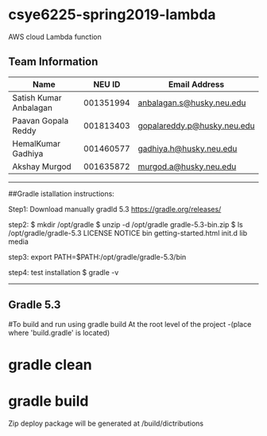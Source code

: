 # csye6225-spring2019-lambda
AWS cloud Lambda function

## Team Information

| Name | NEU ID | Email Address |
| --- | --- | --- |
| Satish Kumar Anbalagan| 001351994| anbalagan.s@husky.neu.edu|
| Paavan Gopala Reddy| 001813403| gopalareddy.p@husky.neu.edu|
| HemalKumar Gadhiya|001460577 |gadhiya.h@husky.neu.edu|
| Akshay Murgod|001635872 |murgod.a@husky.neu.edu |


---------------------------------------------------------------
##Gradle istallation instructions:

Step1: Download manually gradld 5.3 
https://gradle.org/releases/

step2: 
$ mkdir /opt/gradle
$ unzip -d /opt/gradle gradle-5.3-bin.zip
$ ls /opt/gradle/gradle-5.3
LICENSE  NOTICE  bin  getting-started.html  init.d  lib  media


step3: 
export PATH=$PATH:/opt/gradle/gradle-5.3/bin

step4: test installation
$ gradle -v

------------------------------------------------------------
Gradle 5.3
------------------------------------------------------------



#To build and run using gradle build
At the root level of the project -(place where 'build.gradle' is located)
# gradle clean
# gradle build

Zip deploy package will be generated at /build/dictributions


